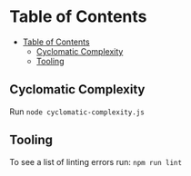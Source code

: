 # Table of Contents
- [Table of Contents](#table-of-contents)
  - [Cyclomatic Complexity](#cyclomatic-complexity)
  - [Tooling](#tooling)

## Cyclomatic Complexity

Run `node cyclomatic-complexity.js`

## Tooling

To see a list of linting errors run: `npm run lint`
